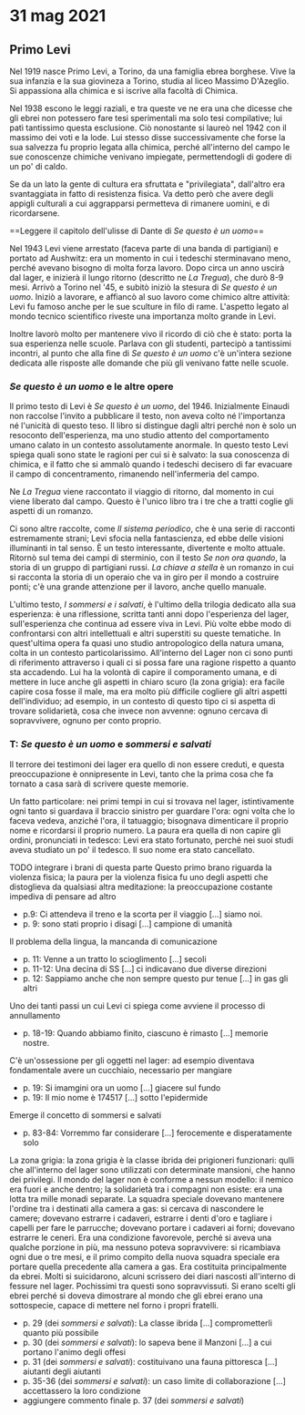 # 31 mag 2021

## Primo Levi

Nel 1919 nasce Primo Levi, a Torino, da una famiglia ebrea borghese. Vive la sua infanzia e la sua giovineza a Torino, studia al liceo Massimo D'Azeglio. Si appassiona alla chimica e si iscrive alla facoltà di Chimica.

Nel 1938 escono le leggi raziali, e tra queste ve ne era una che dicesse che gli ebrei non potessero fare tesi sperimentali ma solo tesi compilative; lui patì tantissimo questa esclusione. Ciò nonostante si laureò nel 1942 con il massimo dei voti e la lode. Lui stesso disse successivamente che forse la sua salvezza fu proprio legata alla chimica, perché all'interno del campo le sue conoscenze chimiche venivano impiegate, permettendogli di godere di un po' di caldo.

Se da un lato la gente di cultura era sfruttata e "privilegiata", dall'altro era svantaggiata in fatto di resistenza fisica. Va detto però che avere degli appigli culturali a cui aggrapparsi permetteva di rimanere uomini, e di ricordarsene.

==Leggere il capitolo dell'ulisse di Dante di *Se questo è un uomo*==

Nel 1943 Levi viene arrestato (faceva parte di una banda di partigiani) e portato ad Aushwitz: era un momento in cui i tedeschi sterminavano meno, perché avevano bisogno di molta forza lavoro.
Dopo circa un anno uscirà dal lager, e inizierà il lungo ritorno (descritto ne *La Tregua*), che durò 8-9 mesi. Arrivò a Torino nel '45, e subitò iniziò la stesura di *Se questo è un uomo*.
Iniziò a lavorare, e affiancò al suo lavoro come chimico altre attività: Levi fu famoso anche per le sue sculture in filo di rame. L'aspetto legato al mondo tecnico scientifico riveste una importanza molto grande in Levi.

Inoltre lavorò molto per mantenere vivo il ricordo di ciò che è stato: porta la sua esperienza nelle scuole. Parlava con gli studenti, partecipò a tantissimi incontri, al punto che alla fine di *Se questo è un uomo* c'è un'intera sezione dedicata alle risposte alle domande che più gli venivano fatte nelle scuole.

### *Se questo è un uomo* e le altre opere

Il primo testo di Levi è *Se questo è un uomo*, del 1946. Inizialmente Einaudi non raccolse l'invito a pubblicare il testo, non aveva colto né l'importanza né l'unicità di questo teso. Il libro si distingue dagli altri perché non è solo un resoconto dell'esperienza, ma uno studio attento del comportamento umano calato in un contesto assolutamente anormale. In questo testo Levi spiega quali sono state le ragioni per cui si è salvato: la sua conoscenza di chimica, e il fatto che si ammalò quando i tedeschi decisero di far evacuare il campo di concentramento, rimanendo nell'infermeria del campo.

Ne *La Tregua* viene raccontato il viaggio di ritorno, dal momento in cui viene liberato dal campo. Questo è l'unico libro tra i tre che a tratti coglie gli aspetti di un romanzo.

Ci sono altre raccolte, come *Il sistema periodico*, che è una serie di racconti estremamente strani; Levi sfocia nella fantascienza, ed ebbe delle visioni illuminanti in tal senso. È un testo interessante, divertente e molto attuale.
Ritornò sul tema dei campi di sterminio, con il testo *Se non ora quando*, la storia di un gruppo di partigiani russi.
*La chiave a stella* è un romanzo in cui si racconta la storia di un operaio che va in giro per il mondo a costruire ponti; c'è una grande attenzione per il lavoro, anche quello manuale.

L'ultimo testo, *I sommersi e i salvati*, è l'ultimo della trilogia dedicato alla sua esperienza: è una riflessione, scritta tanti anni dopo l'esperienza del lager, sull'esperienza che continua ad essere viva in Levi. Più volte ebbe modo di confrontarsi con altri intellettuali e altri superstiti su queste tematiche. In quest'ultima opera fa quasi uno studio antropologico della natura umana, colta in un contesto particolarissimo. 
All'interno del Lager non ci sono punti di riferimento attraverso i quali ci si possa fare una ragione rispetto a quanto sta accadendo. Lui ha la volontà di capire il comporamento umana, e di mettere in luce anche gli aspetti in chiaro scuro (la zona grigia): era facile capire cosa fosse il male, ma era molto più difficile cogliere gli altri aspetti dell'individuo; ad esempio, in un contesto di questo tipo ci si aspetta di trovare solidarietà, cosa che invece non avvenne: ognuno cercava di sopravvivere, ognuno per conto proprio.

### T: *Se questo è un uomo* e *sommersi e salvati*

Il terrore dei testimoni dei lager era quello di non essere creduti, e questa preoccupazione è onnipresente in Levi, tanto che la prima cosa che fa tornato a casa sarà di scrivere queste memorie.

Un fatto particolare: nei primi tempi in cui si trovava nel lager, istintivamente ogni tanto si guardava il braccio sinistro per guardare l'ora: ogni volta che lo faceva vedeva, anziché l'ora, il tatuaggio; bisognava dimenticare il proprio nome e ricordarsi il proprio numero. La paura era quella di non capire gli ordini, pronunciati in tedesco: Levi era stato fortunato, perché nei suoi studi aveva studiato un po' il tedesco. 
Il suo nome era stato cancellato.

TODO integrare i brani di questa parte
Questo primo brano riguarda la violenza fisica; la paura per la violenza fisica fu uno degli aspetti che distoglieva da qualsiasi altra meditazione: la preoccupazione costante impediva di pensare ad altro
- p.9: Ci attendeva il treno e la scorta per il viaggio [...]  siamo noi.
- p. 9: sono stati proprio i disagi [...] campione di umanità

Il problema della lingua, la mancanda di comunicazione
- p. 11: Venne a un tratto lo scioglimento [...] secoli
- p. 11-12: Una decina di SS [...] ci indicavano due diverse direzioni
- p. 12: Sappiamo anche che non sempre questo pur tenue [...] in gas gli altri

Uno dei tanti passi un cui Levi ci spiega come avviene il processo di annullamento
- p. 18-19: Quando abbiamo finito, ciascuno è rimasto [...] memorie nostre.

C'è un'ossessione per gli oggetti nel lager: ad esempio diventava fondamentale avere un cucchiaio, necessario per mangiare
- p. 19: Si imamgini ora un uomo [...] giacere sul fundo
- p. 19: Il mio nome è 174517 [...] sotto l'epidermide

Emerge il concetto di sommersi e salvati
- p. 83-84: Vorremmo far considerare [...] ferocemente e disperatamente solo

La zona grigia: la zona grigia è la classe ibrida dei prigioneri funzionari: qulli che all'interno del lager sono utilizzati con determinate mansioni, che hanno dei privilegi. Il mondo del lager non è conforme a nessun modello: il nemico era fuori e anche dentro; la solidarietà tra i compagni non esiste: era una lotta tra mille monadi separate.
La squadra speciale dovevano mantenere l'ordine tra i destinati alla camera a gas: si cercava di nascondere le camere; dovevano estrarre i cadaveri, estrarre i denti d'oro e tagliare i capelli per fare le parrucche; dovevano portare i cadaveri ai forni; dovevano estrarre le ceneri.
Era una condizione favorevole, perché si aveva una qualche porzione in più, ma nessuno poteva sopravvivere: si ricambiava ogni due o tre mesi, e il primo compito della nuova squadra speciale era portare quella precedente alla camera a gas. Era costituita principalmente da ebrei. Molti si suicidarono, alcuni scrissero dei diari nascosti all'interno di fessure nel lager. Pochissimi tra questi sono sopravvissuti.
Si erano scelti gli ebrei perché si doveva dimostrare al mondo che gli ebrei erano una sottospecie, capace di mettere nel forno i propri fratelli.
- p. 29 (dei *sommersi e salvati*): La classe ibrida [...] comprometterli quanto più possibile
- p. 30 (dei *sommersi e salvati*): lo sapeva bene il Manzoni [...] a cui portano l'animo degli offesi
- p. 31 (dei *sommersi e salvati*): costituivano una fauna pittoresca [...] aiutanti degli aiutanti
- p. 35-36 (dei *sommersi e salvati*): un caso limite di collaborazione [...] accettassero la loro condizione
- aggiungere commento finale p. 37 (dei *sommersi e salvati*)